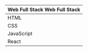 
| Web Full Stack Web Full Stack  |
| -------------------------- |
| HTML  | G Web Development \n Software  |
| CSS  | LabVIEW  |
| JavaScript  | Content Cell  |
| React  | Content Cell  |
